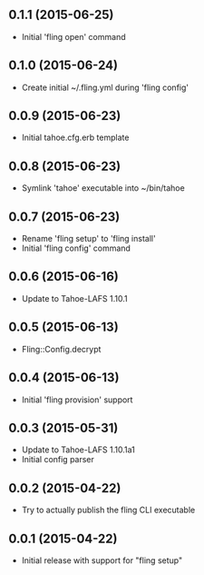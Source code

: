 0.1.1 (2015-06-25)
------------------
* Initial 'fling open' command

0.1.0 (2015-06-24)
------------------
* Create initial ~/.fling.yml during 'fling config'

0.0.9 (2015-06-23)
------------------
* Initial tahoe.cfg.erb template

0.0.8 (2015-06-23)
------------------
* Symlink 'tahoe' executable into ~/bin/tahoe

0.0.7 (2015-06-23)
------------------
* Rename 'fling setup' to 'fling install'
* Initial 'fling config' command

0.0.6 (2015-06-16)
------------------
* Update to Tahoe-LAFS 1.10.1

0.0.5 (2015-06-13)
------------------
* Fling::Config.decrypt

0.0.4 (2015-06-13)
------------------
* Initial 'fling provision' support

0.0.3 (2015-05-31)
------------------
* Update to Tahoe-LAFS 1.10.1a1
* Initial config parser

0.0.2 (2015-04-22)
------------------
* Try to actually publish the fling CLI executable

0.0.1 (2015-04-22)
------------------
* Initial release with support for "fling setup"
